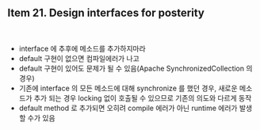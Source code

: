 ## Item 21. Design interfaces for posterity
<br/>

* interface 에 추후에 메소드를 추가하지마라
* default 구현이 없으면 컴파일에러가 나고
* default 구현이 있어도 문제가 될 수 있음(Apache SynchronizedCollection 의 경우)
* 기존에 interface 의 모든 메소드에 대해 synchronize 를 했던 경우, 새로운 메소드가 추가 되는 경우 locking 없이 호출될 수 있으므로 기존의 의도와 다르게 동작
* default method 로 추가되면 오히려 compile 에러가 아닌 runtime 에러가 발생할 수가 있음
